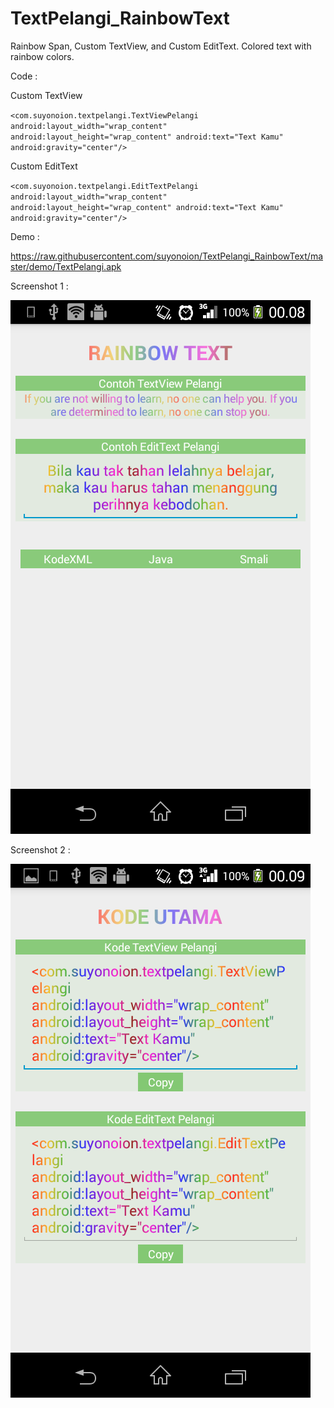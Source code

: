# TextPelangi_RainbowText
Rainbow Span, Custom TextView, and Custom EditText.
Colored text with rainbow colors.

Code :

Custom TextView

`<com.suyonoion.textpelangi.TextViewPelangi android:layout_width="wrap_content" android:layout_height="wrap_content" android:text="Text Kamu" android:gravity="center"/>`

Custom EditText

`<com.suyonoion.textpelangi.EditTextPelangi android:layout_width="wrap_content" android:layout_height="wrap_content" android:text="Text Kamu" android:gravity="center"/>`

Demo : 

https://raw.githubusercontent.com/suyonoion/TextPelangi_RainbowText/master/demo/TextPelangi.apk

Screenshot 1 :

![alt tag](https://raw.githubusercontent.com/suyonoion/TextPelangi_RainbowText/master/demo/ss1.png)

Screenshot 2 :

![alt tag](https://raw.githubusercontent.com/suyonoion/TextPelangi_RainbowText/master/demo/ss2.png)
